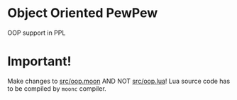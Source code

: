 # Object Oriented PewPew
OOP support in PPL
# Important!
Make changes to [src/oop.moon](https://github.com/Tasty-Kiwi/Object-Oriented-PewPew/blob/master/src/oop.moon) AND NOT [src/oop.lua](https://github.com/Tasty-Kiwi/Object-Oriented-PewPew/blob/master/src/oop.moon)! Lua source code has to be compiled by `moonc` compiler.
